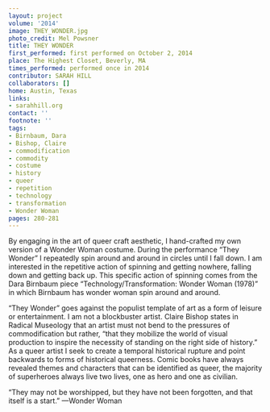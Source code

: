 ```yaml
---
layout: project
volume: '2014'
image: THEY_WONDER.jpg
photo_credit: Mel Powsner
title: THEY WONDER
first_performed: first performed on October 2, 2014
place: The Highest Closet, Beverly, MA
times_performed: performed once in 2014
contributor: SARAH HILL
collaborators: []
home: Austin, Texas
links:
- sarahhill.org
contact: ''
footnote: ''
tags:
- Birnbaum, Dara
- Bishop, Claire
- commodification
- commodity
- costume
- history
- queer
- repetition
- technology
- transformation
- Wonder Woman
pages: 280-281
---
```


By engaging in the art of queer craft aesthetic, I hand-crafted my own version of a Wonder Woman costume. During the performance “They Wonder” I repeatedly spin around and around in circles until I fall down. I am interested in the repetitive action of spinning and getting nowhere, falling down and getting back up. This specific action of spinning comes from the Dara Birnbaum piece “Technology/Transformation: Wonder Woman (1978)” in which Birnbaum has wonder woman spin around and around.

“They Wonder” goes against the populist template of art as a form of leisure or entertainment. I am not a blockbuster artist. Claire Bishop states in Radical Museology that an artist must not bend to the pressures of commodification but rather, “that they mobilize the world of visual production to inspire the necessity of standing on the right side of history.” As a queer artist I seek to create a temporal historical rupture and point backwards to forms of historical queerness. Comic books have always revealed themes and characters that can be identified as queer, the majority of superheroes always live two lives, one as hero and one as civilian.

“They may not be worshipped, but they have not been forgotten, and that itself is a start.” —Wonder Woman
